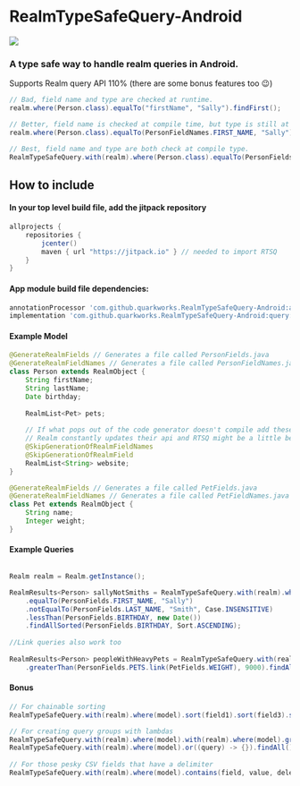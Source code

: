 # RealmTypeSafeQuery-Android
[![](https://jitpack.io/v/QuarkWorks/RealmTypeSafeQuery-Android.svg)](https://jitpack.io/#QuarkWorks/RealmTypeSafeQuery-Android)

### A type safe way to handle realm queries in Android.
Supports Realm query API 110% (there are some bonus features too 😉)
```java
// Bad, field name and type are checked at runtime.
realm.where(Person.class).equalTo("firstName", "Sally").findFirst();

// Better, field name is checked at compile time, but type is still at runtime.
realm.where(Person.class).equalTo(PersonFieldNames.FIRST_NAME, "Sally").findFirst();

// Best, field name and type are both check at compile type.
RealmTypeSafeQuery.with(realm).where(Person.class).equalTo(PersonFields.FIRST_NAME, "Sally").findFirst();
```

## How to include

#### In your top level build file, add the jitpack repository
```groovy
allprojects {
    repositories {
        jcenter()
        maven { url "https://jitpack.io" } // needed to import RTSQ
    }
}
```

#### App module build file dependencies:
```groovy
annotationProcessor 'com.github.quarkworks.RealmTypeSafeQuery-Android:annotationprocessor:{{version_number}}' // annotation processor
implementation 'com.github.quarkworks.RealmTypeSafeQuery-Android:query:{{version_number}}'  // query dsl
```

#### Example Model
```java
@GenerateRealmFields // Generates a file called PersonFields.java
@GenerateRealmFieldNames // Generates a file called PersonFieldNames.java
class Person extends RealmObject {
    String firstName;
    String lastName;
    Date birthday;
    
    RealmList<Pet> pets;
    
    // If what pops out of the code generator doesn't compile add these annotations
    // Realm constantly updates their api and RTSQ might be a little behind
    @SkipGenerationOfRealmFieldNames
    @SkipGenerationOfRealmField  
    RealmList<String> website;
}

@GenerateRealmFields // Generates a file called PetFields.java
@GenerateRealmFieldNames // Generates a file called PetFieldNames.java
class Pet extends RealmObject {
    String name;
    Integer weight;
}
```

#### Example Queries

```java

Realm realm = Realm.getInstance();

RealmResults<Person> sallyNotSmiths = RealmTypeSafeQuery.with(realm).where(Person.class)
    .equalTo(PersonFields.FIRST_NAME, "Sally")
    .notEqualTo(PersonFields.LAST_NAME, "Smith", Case.INSENSITIVE)
    .lessThan(PersonFields.BIRTHDAY, new Date())
    .findAllSorted(PersonFields.BIRTHDAY, Sort.ASCENDING);
    
//Link queries also work too
 
RealmResults<Person> peopleWithHeavyPets = RealmTypeSafeQuery.with(realm).where(Person.class)
    .greaterThan(PersonFields.PETS.link(PetFields.WEIGHT), 9000).findAll();
```

#### Bonus
 
```java
// For chainable sorting 
RealmTypeSafeQuery.with(realm).where(model).sort(field1).sort(field3).sort(field2).findAll();

// For creating query groups with lambdas
RealmTypeSafeQuery.with(realm).where(model).with(realm).where(model).group((query) -> {}).findAll();
RealmTypeSafeQuery.with(realm).where(model).or((query) -> {}).findAll();
  
// For those pesky CSV fields that have a delimiter
RealmTypeSafeQuery.with(realm).where(model).contains(field, value, delemiter).findAll();  
```
